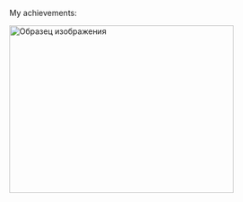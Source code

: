 


My achievements:

<img src="https://storage.yandexcloud.net/preview/photo_5197217273964784104_y.jpg" alt="Образец изображения" width="400" height ="300">
